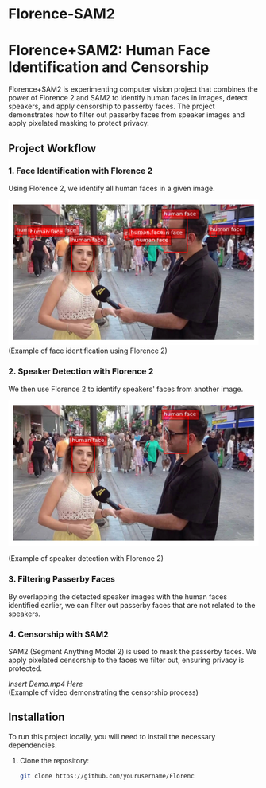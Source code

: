 # Florence-SAM2

# Florence+SAM2: Human Face Identification and Censorship

Florence+SAM2 is experimenting computer vision project that combines the power of Florence 2 and SAM2 to identify human faces in images, detect speakers, and apply censorship to passerby faces. The project demonstrates how to filter out passerby faces from speaker images and apply pixelated masking to protect privacy.

## Project Workflow

### 1. Face Identification with Florence 2
Using Florence 2, we identify all human faces in a given image. 

![Florence Result](result/Florence_result.png)  
(Example of face identification using Florence 2)

### 2. Speaker Detection with Florence 2
We then use Florence 2 to identify speakers' faces from another image.

![Florence Result](result/Florence_Result_main_speaker.png) 

(Example of speaker detection with Florence 2)

### 3. Filtering Passerby Faces
By overlapping the detected speaker images with the human faces identified earlier, we can filter out passerby faces that are not related to the speakers.

### 4. Censorship with SAM2
SAM2 (Segment Anything Model 2) is used to mask the passerby faces. We apply pixelated censorship to the faces we filter out, ensuring privacy is protected.

*Insert Demo.mp4 Here*  
(Example of video demonstrating the censorship process)

## Installation

To run this project locally, you will need to install the necessary dependencies.

1. Clone the repository:
   ```bash
   git clone https://github.com/yourusername/Florenc
